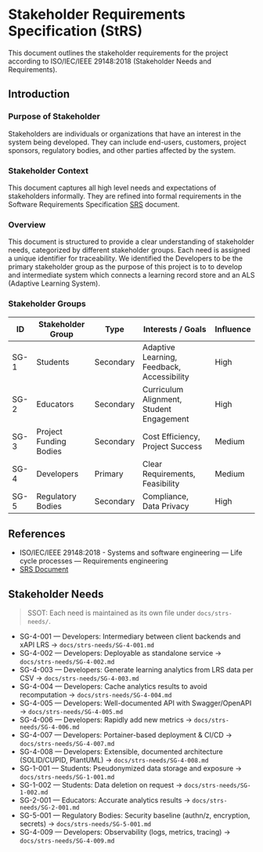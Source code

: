 # Stakeholder Requirements Specification (StRS)
This document outlines the stakeholder requirements for the project according to ISO/IEC/IEEE 29148:2018 (Stakeholder Needs and Requirements).

## Introduction

### Purpose of Stakeholder
Stakeholders are individuals or organizations that have an interest in the system being developed. They can include end-users, customers, project sponsors, regulatory bodies, and other parties affected by the system.

### Stakeholder Context
This document captures all high level needs and expectations of stakeholders informally. They are refined into formal requirements in the Software Requirements Specification [SRS](./SRS.md) document.

### Overview
This document is structured to provide a clear understanding of stakeholder needs, categorized by different stakeholder groups. Each need is assigned a unique identifier for traceability.
We identified the Developers to be the primary stakeholder group as the purpose of this project is to to develop and intermediate system which connects a learning record store and an ALS (Adaptive Learning System).

### Stakeholder Groups
| ID  | Stakeholder Group      | Type | Interests / Goals | Influence |
|-----|------------------------|------|-------------------|-----------|
| SG-1| Students               | Secondary | Adaptive Learning, Feedback, Accessibility | High      |
| SG-2| Educators              | Secondary | Curriculum Alignment, Student Engagement | High      |
| SG-3| Project Funding Bodies | Secondary | Cost Efficiency, Project Success | Medium    |
| SG-4| Developers            | Primary | Clear Requirements, Feasibility | Medium    |
| SG-5| Regulatory Bodies      | Secondary | Compliance, Data Privacy | High      |

## References
- ISO/IEC/IEEE 29148:2018 - Systems and software engineering — Life cycle processes — Requirements engineering
- [SRS Document](./SRS.md)

## Stakeholder Needs
> SSOT: Each need is maintained as its own file under `docs/strs-needs/`.

- SG-4-001 — Developers: Intermediary between client backends and xAPI LRS → `docs/strs-needs/SG-4-001.md`
- SG-4-002 — Developers: Deployable as standalone service → `docs/strs-needs/SG-4-002.md`
- SG-4-003 — Developers: Generate learning analytics from LRS data per CSV → `docs/strs-needs/SG-4-003.md`
- SG-4-004 — Developers: Cache analytics results to avoid recomputation → `docs/strs-needs/SG-4-004.md`
- SG-4-005 — Developers: Well-documented API with Swagger/OpenAPI → `docs/strs-needs/SG-4-005.md`
- SG-4-006 — Developers: Rapidly add new metrics → `docs/strs-needs/SG-4-006.md`
- SG-4-007 — Developers: Portainer-based deployment & CI/CD → `docs/strs-needs/SG-4-007.md`
- SG-4-008 — Developers: Extensible, documented architecture (SOLID/CUPID, PlantUML) → `docs/strs-needs/SG-4-008.md`
- SG-1-001 — Students: Pseudonymized data storage and exposure → `docs/strs-needs/SG-1-001.md`
- SG-1-002 — Students: Data deletion on request → `docs/strs-needs/SG-1-002.md`
- SG-2-001 — Educators: Accurate analytics results → `docs/strs-needs/SG-2-001.md`
- SG-5-001 — Regulatory Bodies: Security baseline (authn/z, encryption, secrets) → `docs/strs-needs/SG-5-001.md`
 - SG-4-009 — Developers: Observability (logs, metrics, tracing) → `docs/strs-needs/SG-4-009.md`
